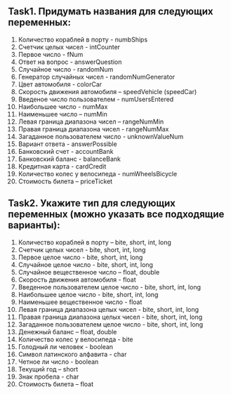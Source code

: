 ## Task1. Придумать названия для следующих переменных:
1.	Количество кораблей в порту - numbShips
2.	Счетчик целых чисел - intCounter
3.	Первое число - fNum
4.	Ответ на вопрос - answerQuestion
5.	Случайное число - randomNum
6.	Генератор случайных чисел - randomNumGenerator
7.	Цвет автомобиля - colorCar
8.	Скорость движения автомобиля – speedVehicle (speedCar)
9.	Введеное число пользователем - numUsersEntered
10.	Наибольшее число - numMax
11.	Наименьшее число – numMin
12.	Левая граница диапазона чисел – rangeNumMin
13.	Правая граница диапазона чисел - rangeNumMax
14.	Загаданное пользователем число - unknownValueNum
15.	Вариант ответа - answerPossible
16.	Банковский счет - accountBank
17.	Банковский баланс - balanceBank
18.	Кредитная карта - cardCredit
19.	Количество колес у велосипеда - numWheelsBicycle
20.	Стоимость билета – priceTicket


## Task2. Укажите тип для следующих переменных (можно указать все подходящие варианты):
1.	Количество кораблей в порту – bite, short, int, long
2.	Счетчик целых чисел - bite, short, int, long
3.	Первое целое число - bite, short, int, long
4.	Случайное целое число - bite, short, int, long
5.	Случайное вещественное число – float, double
6.	Скорость движения автомобиля - float
7.	Введенное пользователем целое число - bite, short, int, long
8.	Наибольшее целое число - bite, short, int, long
9.	Наименьшее вещественное число - float
10.	Левая граница диапазона целых чисел - bite, short, int, long
11.	Правая граница диапазона целых чисел - bite, short, int, long
12.	Загаданное пользователем целое число - bite, short, int, long
13.	Денежный баланс – float, double
14.	Количество колес у велосипеда - bite
15.	Голодный ли человек - boolean
16.	Символ латинского алфавита - char
17.	Четное ли число - boolean
18.	Текущий год – short
19.	Знак пробела - char
20.	Стоимость билета – float
